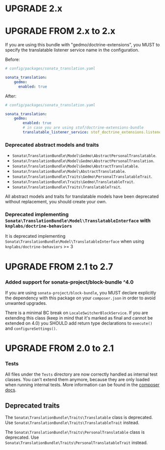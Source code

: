 UPGRADE 2.x
===========

UPGRADE FROM 2.x to 2.x
=======================

If you are using this bundle with "gedmo/doctrine-extensions", you MUST to specify the translatable listener service
name in the configuration.

Before:
```yaml
# config/packages/sonata_translation.yaml

sonata_translation:
    gedmo:
      enabled: true
```
After:
```yaml
# config/packages/sonata_translation.yaml

sonata_translation:
    gedmo:
        enabled: true
        # in case you are using stof/doctrine-extensions-bundle
        translatable_listener_service: stof_doctrine_extensions.listener.translatable
```

### Deprecated abstract models and traits

- `Sonata\TranslationBundle\Model\Gedmo\AbstractPersonalTranslatable`.
- `Sonata\TranslationBundle\Model\Gedmo\AbstractPersonalTranslation`.
- `Sonata\TranslationBundle\Model\Gedmo\AbstractTranslatable`.
- `Sonata\TranslationBundle\Model\AbstractTranslatable`.
- `Sonata\TranslationBundle\Traits\Gedmo\PersonalTranslatableTrait`.
- `Sonata\TranslationBundle\Traits\Gedmo\TranslatableTrait`.
- `Sonata\TranslationBundle\Traits\TranslatableTrait`.

All abstract models and traits for translatable models have been deprecated without replacement, you should create
your own.

### Deprecated implementing `Sonata\TranslationBundle\Model\TranslatableInterface` with `knplabs/doctrine-behaviors`

It is deprecated implementing `Sonata\TranslationBundle\Model\TranslatableInterface` when using
`knplabs/doctrine-behaviors` >= 3

UPGRADE FROM 2.1 to 2.7
=======================

### Added support for sonata-project/block-bundle ^4.0

If you are using `sonata-project/block-bundle`, you MUST declare explicitly the dependency with this package on your `composer.json` in order to avoid unwanted upgrades.

There is a minimal BC break on `LocaleSwitcherBlockService`. If you are extending this class (keep in mind that
it's marked as final and cannot be extended on 4.0) you SHOULD add return type declarations to `execute()` and `configureSettings()`.

UPGRADE FROM 2.0 to 2.1
=======================

### Tests

All files under the ``Tests`` directory are now correctly handled as internal test classes.
You can't extend them anymore, because they are only loaded when running internal tests.
More information can be found in the [composer docs](https://getcomposer.org/doc/04-schema.md#autoload-dev).

## Deprecated traits

The `Sonata\TranslationBundle\Traits\Translatable` class is deprecated.
Use `Sonata\TranslationBundle\Traits\TranslatableTrait` instead.

The `Sonata\TranslationBundle\Traits\PersonalTranslatable` class is deprecated.
Use `Sonata\TranslationBundle\Traits\PersonalTranslatableTrait` instead.
